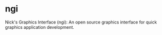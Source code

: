 # ngi
Nick's Graphics Interface (ngi): An open source graphics interface for quick graphics application development. 
